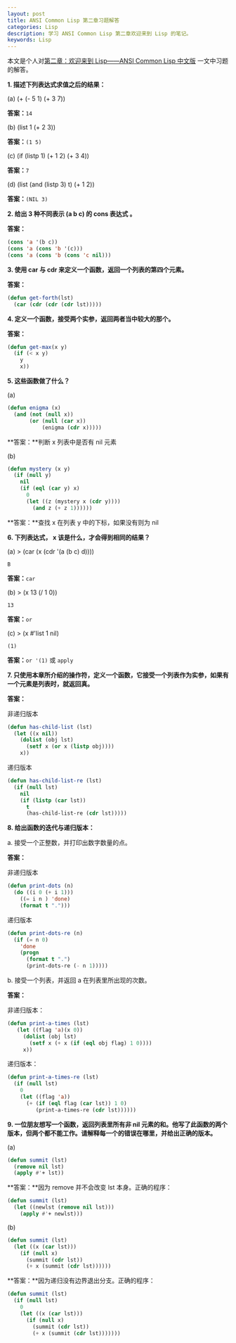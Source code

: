 ```yaml
---
layout: post
title: ANSI Common Lisp 第二章习题解答
categories: Lisp
description: 学习 ANSI Common Lisp 第二章欢迎来到 Lisp 的笔记。
keywords: Lisp
---
```


本文是个人对[第二章：欢迎来到 Lisp——ANSI Common Lisp 中文版](http://acl.readthedocs.org/en/latest/zhCN/ch2-cn.html) 一文中习题的解答<!-- more -->。

**1. 描述下列表达式求值之后的结果：**

(a) (+ (- 5 1) (+ 3 7))

**答案：**`14`

(b) (list 1 (+ 2 3))

**答案：**`(1 5)`

(c) (if (listp 1) (+ 1 2) (+ 3 4))

**答案：**`7`

(d) (list (and (listp 3) t) (+ 1 2))

**答案：**`(NIL 3)`

**2. 给出 3 种不同表示 (a b c) 的 cons 表达式 。**

**答案：**

```cl
(cons 'a '(b c))
(cons 'a (cons 'b '(c)))
(cons 'a (cons 'b (cons 'c nil)))
```

**3. 使用 car 与 cdr 来定义一个函数，返回一个列表的第四个元素。**

**答案：**

```cl
(defun get-forth(lst)
  (car (cdr (cdr (cdr lst)))))
```

**4. 定义一个函数，接受两个实参，返回两者当中较大的那个。**

**答案：**

```cl
(defun get-max(x y)
  (if (< x y)
    y
    x))
```

**5. 这些函数做了什么？**

(a)

```cl
(defun enigma (x)
  (and (not (null x))
       (or (null (car x))
           (enigma (cdr x)))))
```

**答案：**判断 x 列表中是否有 nil 元素

(b)

```cl
(defun mystery (x y)
  (if (null y)
    nil
    (if (eql (car y) x)
      0
      (let ((z (mystery x (cdr y))))
        (and z (+ z 1))))))
```

**答案：**查找 x 在列表 y 中的下标，如果没有则为 nil

**6. 下列表达式， x 该是什么，才会得到相同的结果？**

(a) > (car (x (cdr '(a (b c) d))))

    B

**答案：**`car`

(b) > (x 13 (/ 1 0))

    13

**答案：**`or`

(c) > (x #'list 1 nil)

    (1)

**答案：**`or '(1)` 或 `apply`

**7. 只使用本章所介绍的操作符，定义一个函数，它接受一个列表作为实参，如果有一个元素是列表时，就返回真。**

**答案：**

非递归版本

```cl
(defun has-child-list (lst)
  (let ((x nil))
    (dolist (obj lst)
      (setf x (or x (listp obj))))
    x))
```

递归版本

```cl
(defun has-child-list-re (lst)
  (if (null lst)
    nil
    (if (listp (car lst))
      t
      (has-child-list-re (cdr lst)))))
```

**8. 给出函数的迭代与递归版本：**

a. 接受一个正整数，并打印出数字数量的点。

**答案：**

非递归版本

```cl
(defun print-dots (n)
  (do ((i 0 (+ i 1)))
    ((= i n ) 'done)
    (format t ".")))
```

递归版本

```cl
(defun print-dots-re (n)
  (if (= n 0)
    'done
    (progn
      (format t ".")
      (print-dots-re (- n 1)))))
```

b. 接受一个列表，并返回 a 在列表里所出现的次数。

**答案：**

非递归版本：

```cl
(defun print-a-times (lst)
   (let ((flag 'a)(x 0))
     (dolist (obj lst)
       (setf x (+ x (if (eql obj flag) 1 0))))
     x))
```

递归版本：

```cl
(defun print-a-times-re (lst)
  (if (null lst)
    0
    (let ((flag 'a))
      (+ (if (eql flag (car lst)) 1 0)
         (print-a-times-re (cdr lst))))))
```

**9. 一位朋友想写一个函数，返回列表里所有非 nil 元素的和。他写了此函数的两个版本，但两个都不能工作。请解释每一个的错误在哪里，并给出正确的版本。**

(a)

```cl
(defun summit (lst)
  (remove nil lst)
  (apply #'+ lst))
```

**答案：**因为 remove 并不会改变 lst 本身。正确的程序：

```cl
(defun summit (lst)
  (let ((newlst (remove nil lst)))
    (apply #'+ newlst)))
```

(b)

```cl
(defun summit (lst)
  (let ((x (car lst)))
    (if (null x)
      (summit (cdr lst))
      (+ x (summit (cdr lst))))))
```

**答案：**因为递归没有边界退出分支。正确的程序：

```cl
(defun summit (lst)
  (if (null lst)
    0
    (let ((x (car lst)))
      (if (null x)
        (summit (cdr lst))
        (+ x (summit (cdr lst)))))))
```
